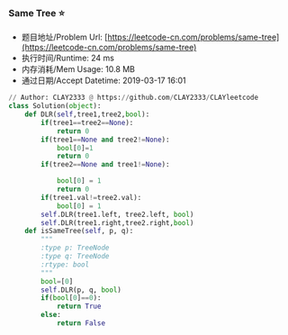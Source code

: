 
### Same Tree :star:
- 题目地址/Problem Url: [https://leetcode-cn.com/problems/same-tree](https://leetcode-cn.com/problems/same-tree)
- 执行时间/Runtime: 24 ms 
- 内存消耗/Mem Usage: 10.8 MB
- 通过日期/Accept Datetime: 2019-03-17 16:01
```python
// Author: CLAY2333 @ https://github.com/CLAY2333/CLAYleetcode
class Solution(object):
    def DLR(self,tree1,tree2,bool):
        if(tree1==tree2==None):
            return 0
        if(tree1==None and tree2!=None):
            bool[0]=1
            return 0
        if(tree2==None and tree1!=None):

            bool[0] = 1
            return 0
        if(tree1.val!=tree2.val):
            bool[0] = 1
        self.DLR(tree1.left, tree2.left, bool)
        self.DLR(tree1.right,tree2.right,bool)
    def isSameTree(self, p, q):
        """
        :type p: TreeNode
        :type q: TreeNode
        :rtype: bool
        """
        bool=[0]
        self.DLR(p, q, bool)
        if(bool[0]==0):
            return True
        else:
            return False

```
